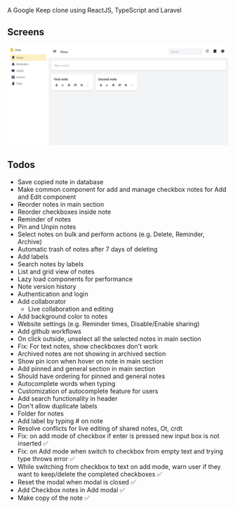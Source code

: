 A Google Keep clone using ReactJS, TypeScript and Laravel

## Screens

![image info](./project_files/homepage.png)

## Todos
 - Save copied note in database
 - Make common component for add and manage checkbox notes for Add and Edit component
 - Reorder notes in main section
 - Reorder checkboxes inside note
 - Reminder of notes
 - Pin and Unpin notes
 - Select notes on bulk and perform actions (e.g. Delete, Reminder, Archive)
 - Automatic trash of notes  after 7 days of deleting
 - Add labels
 - Search notes by labels
 - List and grid view of notes
 - Lazy load components for performance
 - Note version history
 - Authentication and login
 - Add collaborator
    - Live collaboration and editing
 - Add background color to notes
 - Website settings (e.g. Reminder times, Disable/Enable sharing)
 - Add github workflows
 - On click outside, unselect all the selected notes in main section
 - Fix: For text notes, show checkboxes don't work
 - Archived notes are not showing in archived section
 - Show pin icon when hover on note in main section
 - Add pinned and general section in main section
 - Should have ordering for pinned and general notes
 - Autocomplete words when typing
 - Customization of autocomplete feature for users
 - Add search functionality in header
 - Don't allow duplicate labels
 - Folder for notes
 - Add label by typing # on note
 - Resolve conflicts for live editing of shared notes, Ot, crdt
 - Fix: on add mode of checkbox if enter is pressed new input box is not inserted ✅
 - Fix: on Add mode when switch to checkbox from empty text and trying type throws error ✅
 - While switching from checkbox to text on add mode, warn user if they want to keep/delete the completed checkboxes ✅
 - Reset the modal when modal is closed ✅
 - Add Checkbox notes in Add modal ✅
 - Make copy of the note ✅
